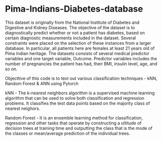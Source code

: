 # Pima-Indians-Diabetes-database

This dataset is originally from the National Institute of Diabetes and Digestive and Kidney Diseases. The objective of the dataset is to diagnostically predict whether or not a patient has diabetes, based on certain diagnostic measurements included in the dataset. Several constraints were placed on the selection of these instances from a larger database. In particular, all patients here are females at least 21 years old of Pima Indian heritage.
The datasets consists of several medical predictor variables and one target variable, Outcome. Predictor variables includes the number of pregnancies the patient has had, their BMI, insulin level, age, and so on.


Objecttive of this code is to text out various classification techniques - kNN, Random Forest & ANN using Pytorch

kNN - The k-nearest neighbors algorithm is a supervised machine learning algorithm that can be used to solve both classification and regression problems. It classifies the test data points based on the majority class of nearest neighors.

Random Forest - It is an ensemble learning method for classification, regression and other tasks that operate by constructing a ultitude of decision trees at training time and outputting the class that is the mode of the classes or mean/average prediction of the individual trees.

